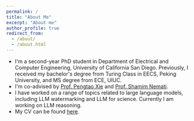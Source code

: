 ```yaml
---
permalink: /
title: "About Me"
excerpt: "About me"
author_profile: true
redirect_from: 
  - /about/
  - /about.html
---
```


* I'm a second-year PhD student in Department of Electrical and Computer Engineering, University of California San Diego. Previously, I received my bachelor's degree from Turing Class in EECS, Peking University, and MS degree from ECE, UIUC. 
* I'm co-advised by [Prof. Pengtao Xie](https://pengtaoxie.github.io/) and [Prof. Shamim Nemati](https://www.nematilab.info/).
* I have worked on a range of topics related to large language models, including LLM watermarking and LLM for science. Currently I am working on LLM reasoning.
* My CV can be found [here](files/cv.pdf).
